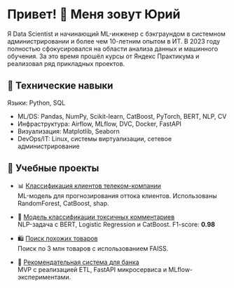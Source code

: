 # Привет! 👋 Меня зовут Юрий

Я Data Scientist и начинающий ML-инженер с бэкграундом в системном администрировании и более чем 10-летним опытом в ИТ. В 2023 году полностью сфокусировался на области анализа данных и машинного обучения. За это время прошёл курсы от Яндекс Практикума и реализовал ряд прикладных проектов.

## 💼 Технические навыки
Языки: Python, SQL
- ML/DS: Pandas, NumPy, Scikit-learn, CatBoost, PyTorch, BERT, NLP, CV
- Инфраструктура: Airflow, MLflow, DVC, Docker, FastAPI
- Визуализация: Matplotlib, Seaborn
- DevOps/IT: Linux, системы виртуализации, сетевое администрирование

## 🧠 Учебные проекты

- 📊 [Классификация клиентов телеком-компании](https://github.com/ermoshinya/telecom_classification)  
  ML-модель для прогнозирования оттока клиентов. Использованы RandomForest, CatBoost, shap.

- 🧠 [Модель классификации токсичных комментариев](https://github.com/ermoshinya/text_classification)  
  NLP-задача с BERT, Logistic Regression и CatBoost. F1-score: **0.98**

- 🛍️ [Поиск похожих товаров](https://github.com/ermoshinya/matching_faiss)  
  Поиск по 3 млн товаров с использованием FAISS.

- 🏦 [Рекомендательная система для банка](https://github.com/ermoshinya/mle-project-final)  
  MVP с реализацией ETL, FastAPI микросервиса и MLflow-экспериментами.
